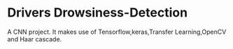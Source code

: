 # Drivers Drowsiness-Detection
A CNN project.
It makes use of Tensorflow,keras,Transfer Learning,OpenCV and Haar cascade.
